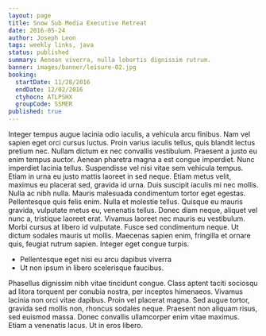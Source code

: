 ```yaml
---
layout: page
title: Snow Sub Media Executive Retreat
date: 2016-05-24
author: Joseph Leon
tags: weekly links, java
status: published
summary: Aenean viverra, nulla lobortis dignissim rutrum.
banner: images/banner/leisure-02.jpg
booking:
  startDate: 11/28/2016
  endDate: 12/02/2016
  ctyhocn: ATLPSHX
  groupCode: SSMER
published: true
---
```

Integer tempus augue lacinia odio iaculis, a vehicula arcu finibus. Nam vel sapien eget orci cursus luctus. Proin varius iaculis tellus, quis blandit lectus pretium nec. Nullam dictum ex nec convallis vestibulum. Praesent a justo eu enim tempus auctor. Aenean pharetra magna a est congue imperdiet. Nunc imperdiet lacinia tellus. Suspendisse vel nisi vitae sem vehicula tempus.
Etiam in urna eu justo mattis laoreet in sed neque. Etiam metus velit, maximus eu placerat sed, gravida id urna. Duis suscipit iaculis mi nec mollis. Nulla ac nibh nulla. Mauris malesuada condimentum tortor eget egestas. Pellentesque quis felis enim. Nulla et molestie tellus. Quisque eu mauris gravida, vulputate metus eu, venenatis tellus. Donec diam neque, aliquet vel nunc a, tristique laoreet erat. Vivamus laoreet nec mauris eu vestibulum. Morbi cursus at libero id vulputate. Fusce sed condimentum neque. Ut dictum sodales mauris ut mollis. Maecenas sapien enim, fringilla et ornare quis, feugiat rutrum sapien. Integer eget congue turpis.

* Pellentesque eget nisi eu arcu dapibus viverra
* Ut non ipsum in libero scelerisque faucibus.

Phasellus dignissim nibh vitae tincidunt congue. Class aptent taciti sociosqu ad litora torquent per conubia nostra, per inceptos himenaeos. Vivamus lacinia non orci vitae dapibus. Proin vel placerat magna. Sed augue tortor, gravida sed mollis non, rhoncus sodales neque. Praesent non aliquam risus, sed euismod massa. Donec convallis ullamcorper enim vitae maximus. Etiam a venenatis lacus. Ut in eros libero.
